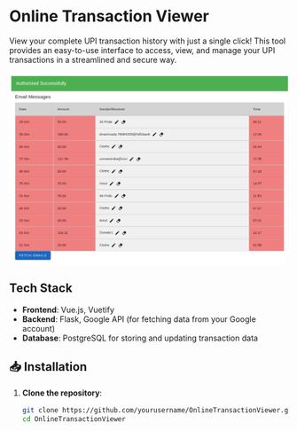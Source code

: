 # Online Transaction Viewer

View your complete UPI transaction history with just a single click! This tool provides an easy-to-use interface to access, view, and manage your UPI transactions in a streamlined and secure way.

![Transaction Viewer Demo](img/Transactions.png)

## Tech Stack

- **Frontend**: Vue.js, Vuetify
- **Backend**: Flask, Google API (for fetching data from your Google account)
- **Database**: PostgreSQL for storing and updating transaction data

## 📥 Installation

1. **Clone the repository**:
   ```bash
   git clone https://github.com/yourusername/OnlineTransactionViewer.git
   cd OnlineTransactionViewer
